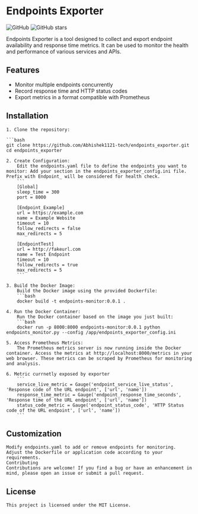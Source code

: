 # Endpoints Exporter

![GitHub](https://img.shields.io/github/license/Abhishek1121-tech/endpoints_exporter)
![GitHub stars](https://img.shields.io/github/stars/Abhishek1121-tech/endpoints_exporter?style=social)

Endpoints Exporter is a tool designed to collect and export endpoint availability and response time metrics. It can be used to monitor the health and performance of various services and APIs.

## Features

- Monitor multiple endpoints concurrently
- Record response time and HTTP status codes
- Export metrics in a format compatible with Prometheus

## Installation

    1. Clone the repository:

    ```bash
    git clone https://github.com/Abhishek1121-tech/endpoints_exporter.git
    cd endpoints_exporter

    2. Create Configuration:
        Edit the endpoints.yaml file to define the endpoints you want to monitor: Add your section in the endpoints_exporter_config.ini file. Prefix with Endpoint_ will be considered for health check.
        ```
        [Global]
        sleep_time = 300
        port = 8000

        [Endpoint_Example]
        url = https://example.com
        name = Example Website
        timeout = 10
        follow_redirects = false
        max_redirects = 5

        [EndpointTest]
        url = http://fakeurl.com
        name = Test Endpoint
        timeout = 10
        follow_redirects = true
        max_redirects = 5
        ```

    3. Build the Docker Image:
        Build the Docker image using the provided Dockerfile:
        ```bash
        docker build -t endpoints-monitor:0.0.1 .

    4. Run the Docker Container:
        Run the Docker container based on the image you just built: 
        ```bash
        docker run -p 8000:8000 endpoints-monitor:0.0.1 python endpoints_monitor.py --config /app/endpoints_exporter_config.ini

    5. Access Prometheus Metrics:
        The Prometheus metrics server is now running inside the Docker container. Access the metrics at http://localhost:8000/metrics in your web browser. These metrics can be scraped by Prometheus for monitoring and analysis.

    6. Metric currnetly exposed by exporter
        ```
        service_live_metric = Gauge('endpoint_service_live_status', 'Response code of the URL endpoint', ['url', 'name'])
        response_time_metric = Gauge('endpoint_response_time_seconds', 'Response time of the URL endpoint', ['url', 'name'])
        status_code_metric = Gauge('endpoint_status_code', 'HTTP Status code of the URL endpoint', ['url', 'name'])
        ```
        
## Customization
    Modify endpoints.yaml to add or remove endpoints for monitoring.
    Adjust the Dockerfile or application code according to your requirements.
    Contributing
    Contributions are welcome! If you find a bug or have an enhancement in mind, please open an issue or submit a pull request.

## License
    This project is licensed under the MIT License.










